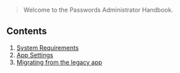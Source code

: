 > Welcome to the Passwords Administrator Handbook.

## Contents
1. [System Requirements](./System-Requirements)
3. [App Settings](./Administrative-Settings)
2. [Migrating from the legacy app](./Legacy-Migration)